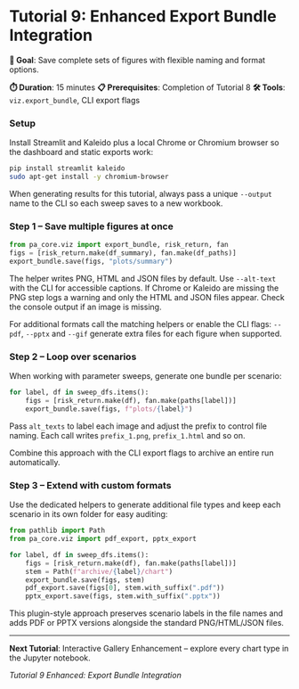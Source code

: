 # Tutorial 9: Enhanced Export Bundle Integration

**🎯 Goal**: Save complete sets of figures with flexible naming and format options.

**⏱️ Duration**: 15 minutes
**📋 Prerequisites**: Completion of Tutorial 8
**🛠️ Tools**: `viz.export_bundle`, CLI export flags

### Setup

Install Streamlit and Kaleido plus a local Chrome or Chromium browser so the dashboard and static exports work:

```bash
pip install streamlit kaleido
sudo apt-get install -y chromium-browser
```
When generating results for this tutorial, always pass a unique `--output` name
to the CLI so each sweep saves to a new workbook.

### Step 1 – Save multiple figures at once

```python
from pa_core.viz import export_bundle, risk_return, fan
figs = [risk_return.make(df_summary), fan.make(df_paths)]
export_bundle.save(figs, "plots/summary")
```

The helper writes PNG, HTML and JSON files by default. Use `--alt-text` with the CLI for accessible captions.
If Chrome or Kaleido are missing the PNG step logs a warning and only the HTML
and JSON files appear. Check the console output if an image is missing.

For additional formats call the matching helpers or enable the CLI flags:
`--pdf`, `--pptx` and `--gif` generate extra files for each figure when
supported.

### Step 2 – Loop over scenarios

When working with parameter sweeps, generate one bundle per scenario:

```python
for label, df in sweep_dfs.items():
    figs = [risk_return.make(df), fan.make(paths[label])]
    export_bundle.save(figs, f"plots/{label}")
```
Pass `alt_texts` to label each image and adjust the prefix to control file naming. Each call writes `prefix_1.png`, `prefix_1.html` and so on.

Combine this approach with the CLI export flags to archive an entire run automatically.

### Step 3 – Extend with custom formats

Use the dedicated helpers to generate additional file types and keep each
scenario in its own folder for easy auditing:

```python
from pathlib import Path
from pa_core.viz import pdf_export, pptx_export

for label, df in sweep_dfs.items():
    figs = [risk_return.make(df), fan.make(paths[label])]
    stem = Path(f"archive/{label}/chart")
    export_bundle.save(figs, stem)
    pdf_export.save(figs[0], stem.with_suffix(".pdf"))
    pptx_export.save(figs, stem.with_suffix(".pptx"))
```

This plugin-style approach preserves scenario labels in the file names and adds
PDF or PPTX versions alongside the standard PNG/HTML/JSON files.

---

**Next Tutorial**: Interactive Gallery Enhancement – explore every chart type in the Jupyter notebook.

*Tutorial 9 Enhanced: Export Bundle Integration*
